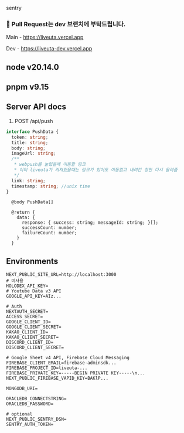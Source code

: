 sentry

### 📢 Pull Request는 dev 브랜치에 부탁드립니다.

Main - https://liveuta.vercel.app

Dev - https://liveuta-dev.vercel.app

## node v20.14.0
## pnpm v9.15


## Server API docs

1. POST /api/push

```typescript
interface PushData {
  token: string;
  title: string;
  body: string;
  imageUrl: string;
  /**
   * webpush를 눌렀을때 이동할 링크
   * 이미 liveuta가 켜져있을때는 링크가 있어도 이동없고 내려간 창만 다시 올려줌
   */
  link: string;
  timestamp: string; //unix time
}
```

```
  @body PushData[]

  @return {
    data: {
      response: { success: string; messageId: string; }[];
      successCount: number;
      failureCount: number;
    }
  }
```

## Environments

```
NEXT_PUBLIC_SITE_URL=http://localhost:3000
# 미사용
HOLODEX_API_KEY=
# Youtube Data v3 API
GOOGLE_API_KEY=AIz...

# Auth 
NEXTAUTH_SECRET=
ACCESS_SECRET=
GOOGLE_CLIENT_ID=
GOOGLE_CLIENT_SECRET=
KAKAO_CLIENT_ID=
KAKAO_CLIENT_SECRET=
DISCORD_CLIENT_ID=
DISCORD_CLIENT_SECRET=

# Google Sheet v4 API, Firebase Cloud Messaging
FIREBASE_CLIENT_EMAIL=firebase-adminsdk...
FIREBASE_PROJECT_ID=liveuta-...
FIREBASE_PRIVATE_KEY=-----BEGIN PRIVATE KEY-----\n...
NEXT_PUBLIC_FIREBASE_VAPID_KEY=BAKlP...

MONGODB_URI=

ORACLEDB_CONNECTSTRING=
ORACLEDB_PASSWORD=

# optional
NEXT_PUBLIC_SENTRY_DSN=
SENTRY_AUTH_TOKEN=
```

